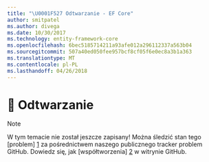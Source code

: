 ```yaml
---
title: "\U0001F527 Odtwarzanie - EF Core"
author: smitpatel
ms.author: divega
ms.date: 10/30/2017
ms.technology: entity-framework-core
ms.openlocfilehash: 6bec5185714211a93afe012a296112337a563b04
ms.sourcegitcommit: 507a40ed050fee957bcf8cf05f6e0ec8a3b1a363
ms.translationtype: MT
ms.contentlocale: pl-PL
ms.lasthandoff: 04/26/2018
---
```

# <a name="-reverse-engineering"></a>🔧 Odtwarzanie

> [!NOTE]
> W tym temacie nie został jeszcze zapisany! Można śledzić stan tego [problem] [ 1] za pośrednictwem naszego publicznego tracker problem GitHub. Dowiedz się, jak [współtworzenia] [ 2] w witrynie GitHub.


  [1]: https://github.com/aspnet/EntityFramework.Docs/issues/508
  [2]: https://github.com/aspnet/EntityFramework.Docs/blob/master/CONTRIBUTING.md
